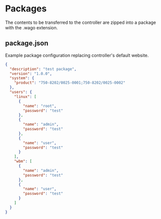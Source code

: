 
# Packages

The contents to be transferred to the controller are zipped into a package with the .wago extension.


## package.json

Example package configuration replacing controller's default website.

``` JSON
{
  "description": "test package",
  "version": "1.0.0",
  "system": {
    "product": "750-8202/0025-0001;750-8202/0025-0002"
  },
  "users": {
    "linux": [
      {
        "name": "root",
        "password": "test"
      },
      {
        "name": "admin",
        "password": "test"
      },
      {
        "name": "user",
        "password": "test"
      }
    ],
    "wbm": [
      {
        "name": "admin",
        "password": "test"
      },
      {
        "name": "user",
        "password": "test"
      }
    ]
  }
}
```

